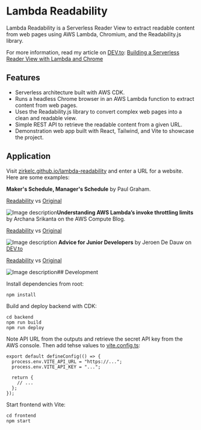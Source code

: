 # Lambda Readability

Lambda Readability is a Serverless Reader View to extract readable content from web pages using AWS Lambda, Chromium, and the Readability.js library.

For more information, read my article on [DEV.to](http://DEV.to): [Building a Serverless Reader View with Lambda and Chrome](https://dev.to/aws-builders/build-a-reader-view-with-lambda-and-1gc3-temp-slug-7485541?preview=391f5c98e5dfc3a139493afb5a0e482e597d7df3219af181d5aeed93ac559ff9271b77d3ae06fe47db1c0f0a19869c101e69c1750167814c816d7c6a)

## Features

- Serverless architecture built with AWS CDK.
- Runs a headless Chrome browser in an AWS Lambda function to extract content from web pages.
- Uses the Readability.js library to convert complex web pages into a clean and readable view.
- Simple REST API to retrieve the readable content from a given URL.
- Demonstration web app built with React, Tailwind, and Vite to showcase the project.

## Application

Visit [zirkelc.github.io/lambda-readability](https://zirkelc.github.io/lambda-readability/) and enter a URL for a website. Here are some examples:

**Maker's Schedule, Manager's Schedule** by Paul Graham. 

[Readability](https://zirkelc.github.io/lambda-readability/?url=http%3A%2F%2Fwww.paulgraham.com%2Fmakersschedule.html) vs [Original](http://www.paulgraham.com/makersschedule.html)

![Image description](https://dev-to-uploads.s3.amazonaws.com/uploads/articles/sne91wuoqqorj856ifhb.png)**Understanding AWS Lambda’s invoke throttling limits** by Archana Srikanta on the AWS Compute Blog. 

[Readability](https://zirkelc.github.io/lambda-readability/?url=http%3A%2F%2Fwww.paulgraham.com%2Fmakersschedule.html) vs [Original](http://www.paulgraham.com/makersschedule.html)

![Image description](https://dev-to-uploads.s3.amazonaws.com/uploads/articles/a6i6vgt0ptok2v2wvqcu.png) **Advice for Junior Developers** by Jeroen De Dauw on [DEV.to](http://DEV.to) 

[Readability](https://zirkelc.github.io/lambda-readability/?url=http%3A%2F%2Fwww.paulgraham.com%2Fmakersschedule.html) vs [Original](http://www.paulgraham.com/makersschedule.html)

![Image description](https://dev-to-uploads.s3.amazonaws.com/uploads/articles/yf1vbwko0ksmwzmqg5x4.png)## Development

Install dependencies from root:

```
npm install
```

Build and deploy backend with CDK:

```
cd backend
npm run build
npm run deploy
```

Note API URL from the outputs and retrieve the secret API key from the AWS console. Then add tehse values to [vite.config.ts](https://./frontend/vite.config.ts): 

```
export default defineConfig(() => {
  process.env.VITE_API_URL = "https://...";
  process.env.VITE_API_KEY = "...";

  return {
    // ...
  };
});
```

Start frontend with Vite:

```
cd frontend
npm start
```